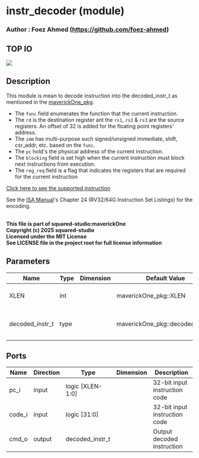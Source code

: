 # instr_decoder (module)

### Author : Foez Ahmed (https://github.com/foez-ahmed)

## TOP IO
<img src="./instr_decoder_top.svg">

## Description

This module is mean to decode instruction into the decoded_instr_t as mentioned in the
[maverickOne_pkg](../../include/maverickOne_pkg.sv).
- The `func` field enumerates the function that the current instruction.
- The `rd` is the destination register ant the `rs1`, `rs2` & `rs3` are the source registers. An
  offset of 32 is added for the floating point registers' address.
- The `imm` has multi-purpose such signed/unsigned immediate, shift, csr_addr, etc. based on the
  `func`.
- The `pc` hold's the physical address of the current instruction.
- The `blocking` field is set high when the current instruction must block next instructions from
  execution.
- The `reg_req` field is a flag that indicates the registers that are required for the current
  instruction

[Click here to see the supported instruction](../supported_instructions.md)

See the [ISA Manual](https://riscv.org/wp-content/uploads/2019/12/riscv-spec-20191213.pdf)'s Chapter
24 (RV32/64G Instruction Set Listings) for the encoding.

<br>**This file is part of squared-studio:maverickOne**
<br>**Copyright (c) 2025 squared-studio**
<br>**Licensed under the MIT License**
<br>**See LICENSE file in the project root for full license information**

## Parameters
|Name|Type|Dimension|Default Value|Description|
|-|-|-|-|-|
|XLEN|int||maverickOne_pkg::XLEN| Integer register width|
|decoded_instr_t|type||maverickOne_pkg::decoded_instr_t| type definition of decoded instruction|

## Ports
|Name|Direction|Type|Dimension|Description|
|-|-|-|-|-|
|pc_i|input|logic [XLEN-1:0]|| 32-bit input instruction code|
|code_i|input|logic [31:0]|| 32-bit input instruction code|
|cmd_o|output|decoded_instr_t|| Output decoded instruction|
